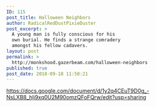 ```yaml
---
ID: 115
post_title: Halloween Neighbors
author: RadicalRedDustPixieDuster
post_excerpt: >
  A young man is fully conscious for his
  own burial. He finds a strange comradery
  amongst his fellow cadavers.
layout: post
permalink: >
  http://monkshood.gazerbeam.com/halloween-neighbors
published: true
post_date: 2018-09-18 11:50:21
---
```

https://docs.google.com/document/d/1y2q4CEuT9D0g_-NsLXB8_hlj9xq0U2M90omzQFoFQrw/edit?usp=sharing